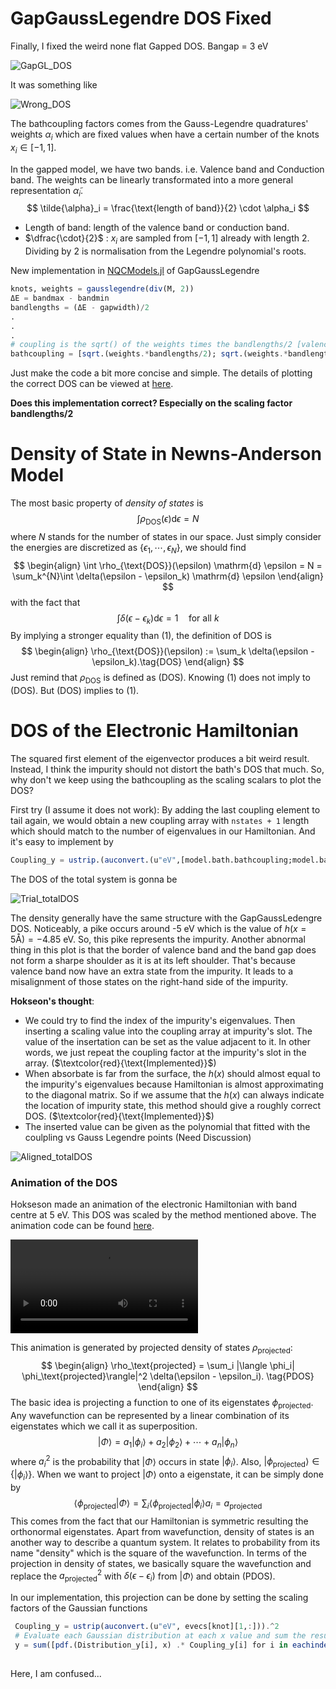 # GapGaussLegendre DOS Fixed

Finally, I fixed the weird none flat Gapped DOS. Bangap = 3 eV 

![GapGL_DOS](fig/17-May-2024/GapGL_DOS.svg)

It was something like 

![Wrong_DOS](/Users/u5575142/Desktop/Louhokseson.github.io/Typora/fig/17-May-2024/Wrong_DOS.svg)

The bathcoupling factors comes from the Gauss-Legendre quadratures' weights $\alpha_i$ which are fixed values when have a certain number of the knots $x_i \in [-1,1]$. 

In the gapped model, we have two bands. i.e. Valence band and Conduction band. The weights can be linearly transformated into a more general representation $\tilde{\alpha}_i$.
$$
\tilde{\alpha}_i = \frac{\text{length of band}}{2} \cdot \alpha_i
$$

- Length of band: length of the valence band or conduction band.
- $\dfrac{\cdot}{2}$ : $x_i$ are sampled from $[-1,1]$​​ already with length 2. Dividing by 2 is normalisation from the Legendre polynomial's roots.

New implementation in [NQCModels.jl](https://github.com/maurergroup/NQCModels.jl/tree/hokseson) of GapGaussLegendre

```julia
knots, weights = gausslegendre(div(M, 2))
ΔE = bandmax - bandmin
bandlengths = (ΔE - gapwidth)/2
.
.
.
# coupling is the sqrt() of the weights times the bandlengths/2 [valence band's coupling ; conduction band's coupling]
bathcoupling = [sqrt.(weights.*bandlengths/2); sqrt.(weights.*bandlengths/2)]

```

Just make the code a bit more concise and simple. The details of plotting the correct DOS can be viewed at [here](https://github.com/maurergroup/NQCModels.jl/blob/hokseson/plots/GapDOS.jl).

**Does this implementation correct? Especially on the scaling factor bandlengths/2**

# Density of State in Newns-Anderson Model

The most basic property of *density of states* is 
$$
\int \rho_{\text{DOS}}(\epsilon) \mathrm{d} \epsilon = N
$$
where $N$ stands for the number of states in our space. Just simply consider the energies are discretized as $\{\epsilon_1,\cdots,\epsilon_N\}$, we should find
$$
\begin{align}
\int \rho_{\text{DOS}}(\epsilon) \mathrm{d} \epsilon = N = \sum_k^{N}\int \delta(\epsilon - \epsilon_k) \mathrm{d} \epsilon
\end{align}
$$
with the fact that
$$
\int \delta(\epsilon - \epsilon_k) \mathrm{d} \epsilon = 1 \quad \text{for all }k
$$
By implying a stronger equality than (1), the definition of DOS is  
$$
\begin{align}
\rho_{\text{DOS}}(\epsilon) := \sum_k \delta(\epsilon - \epsilon_k).\tag{DOS}
\end{align}
$$
Just remind that $\rho_{\text{DOS}}$​​ is defined as (DOS). Knowing (1) does not imply to (DOS). But (DOS) implies to (1).



# DOS of the Electronic Hamiltonian

The squared first element of the eigenvector produces a bit weird result. Instead, I think the impurity should not distort the bath's DOS that much. So, why don't we keep using the bathcoupling as the scaling scalars to plot the DOS?

First try (I assume it does not work): By adding the last coupling element to tail again, we would obtain a new coupling array with `nstates + 1` length which should match to the number of eigenvalues in our Hamiltonian. And it's easy to implement by

```julia
Coupling_y = ustrip.(auconvert.(u"eV",[model.bath.bathcoupling;model.bath.bathcoupling[end]].^2))
```

The DOS of the total system is gonna be

![Trial_totalDOS](fig/17-May-2024/Trial_totalDOS.png)

The density generally have the same structure with the GapGaussLedengre DOS. Noticeably, a pike occurs around -5 eV which is the value of $h(x = 5 \text{\AA}) = - 4.85 \text{ eV}$.  So, this pike represents the impurity. Another abnormal thing in this plot is that the border of valence band and the band gap does not form a sharpe shoulder as it is at its left shoulder. That's because valence band now have an extra state from the impurity. It leads to a misalignment of those states on the right-hand side of the impurity.

**Hokseon's thought**: 

- We could try to find the index of the impurity's eigenvalues. Then inserting a scaling value into the coupling array  at impurity's slot. The value of the insertation can be set as the value adjacent to it. In other words, we just repeat the coupling factor at the impurity's slot in the array. ($\textcolor{red}{\text{Implemented}}$)
- When absorbate is far from the surface, the $h(x)$ should almost equal to the impurity's eigenvalues because Hamiltonian is almost approximating to the diagonal matrix. So if we assume that the $h(x)$ can always indicate the location of impurity state, this method should give a roughly correct DOS. ($\textcolor{red}{\text{Implemented}}$)
- The inserted value can be given as the polynomial that fitted with the coulpling vs Gauss Legendre points (Need Discussion)

![Aligned_totalDOS](fig/17-May-2024/Aligned_totalDOS.png)

### Animation of the DOS

Hokseson made an animation of the electronic Hamiltonian with band centre at 5 eV. This DOS was scaled by the method mentioned above. The animation code can be found [here](https://github.com/maurergroup/NQCD-IESH-Hokseson/blob/master/scripts/h(x)/Animation.jl).

<video src="fig/17-May-2024/Animation_DOS_centre=5.mp4"></video>

This animation is generated by projected density of states $\rho_\text{projected}$:
$$
\begin{align}
\rho_\text{projected} = \sum_i |\langle \phi_i| \phi_\text{projected}\rangle|^2 \delta(\epsilon - \epsilon_i). \tag{PDOS}
\end{align}
$$
The basic idea is projecting a function to one of its eigenstates $\phi_{\text{projected}}$. Any wavefunction can be represented by a linear combination of its eigenstates which we call it as superposition.
$$
|\Phi\rangle = a_1|\phi_i\rangle + a_2|\phi_2\rangle + \cdots + a_n|\phi_n\rangle
$$
where $a_i^2$ is the probability that $|\Phi\rangle$ occurs in state $|\phi_i\rangle$. Also, $|\phi_\text{projected}\rangle \in \{|\phi_i\rangle\}$. When we want to project $|\Phi\rangle$ onto a eigenstate, it can be simply done by 
$$
\langle \phi_{\text{projected}}|\Phi\rangle = \sum_i \langle\phi_{\text{projected}}| \phi_i\rangle a_i = a_{\text{projected}}
$$
This comes from the fact that our Hamiltonian is symmetric resulting the orthonormal eigenstates. Apart from wavefunction, density of states is an another way to describe a quantum system. It relates to probability from its name "density" which is the square of the wavefunction. In terms of the projection in density of states, we basically square the wavefunction and replace the $a^{2}_{\text{projected}}$ with $\delta(\epsilon - \epsilon_i)$ from $|\Phi\rangle$ and obtain (PDOS).

In our implementation, this projection can be done by setting the scaling factors of the Gaussian functions

``` julia
 Coupling_y = ustrip(auconvert.(u"eV", evecs[knot][1,:])).^2
 # Evaluate each Gaussian distribution at each x value and sum the results
 y = sum([pdf.(Distribution_y[i], x) .* Coupling_y[i] for i in eachindex(Distribution_y)]) 
 
```

Here, I am confused...

